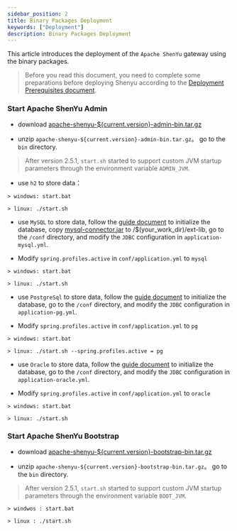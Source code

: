 ```yaml
---
sidebar_position: 2
title: Binary Packages Deployment
keywords: ["Deployment"] 
description: Binary Packages Deployment
---
```


This article introduces the deployment of the `Apache ShenYu` gateway using the binary packages.

> Before you read this document, you need to complete some preparations before deploying Shenyu according to the [Deployment Prerequisites document](./deployment-before.md).

### Start Apache ShenYu Admin

* download [apache-shenyu-${current.version}-admin-bin.tar.gz](https://archive.apache.org/dist/shenyu/2.5.1/apache-shenyu-2.5.1-admin-bin.tar.gz)

* unzip `apache-shenyu-${current.version}-admin-bin.tar.gz`。 go to the `bin` directory.

> After version 2.5.1, `start.sh` started to support custom JVM startup parameters through the environment variable `ADMIN_JVM`.

* use `h2` to store data：

```
> windows: start.bat

> linux: ./start.sh
```

* use `MySQL` to store data, follow the [guide document](./deployment-before.md#mysql) to initialize the database, copy [mysql-connector.jar](https://repo1.maven.org/maven2/mysql/mysql-connector-java/8.0.18/mysql-connector-java-8.0.18.jar) to /$(your_work_dir)/ext-lib, go to the `/conf` directory, and modify the `JDBC` configuration in `application-mysql.yml`.

* Modify `spring.profiles.active` in `conf/application.yml` to `mysql`

```
> windows: start.bat

> linux: ./start.sh
```

* use `PostgreSql` to store data, follow the [guide document](./deployment-before.md#postgresql) to initialize the database, go to the `/conf` directory, and modify the `JDBC` configuration in `application-pg.yml`.

* Modify `spring.profiles.active` in `conf/application.yml` to `pg`

```
> windows: start.bat

> linux: ./start.sh --spring.profiles.active = pg
```

* use `Oracle` to store data, follow the [guide document](./deployment-before.md#oracle) to initialize the database, go to the `/conf` directory, and modify the `JDBC` configuration in `application-oracle.yml`.

* Modify `spring.profiles.active` in `conf/application.yml` to `oracle`

```
> windows: start.bat

> linux: ./start.sh
```

### Start Apache ShenYu Bootstrap

* download [apache-shenyu-${current.version}-bootstrap-bin.tar.gz](https://archive.apache.org/dist/shenyu/2.5.1/apache-shenyu-2.5.1-bootstrap-bin.tar.gz)

* unzip `apache-shenyu-${current.version}-bootstrap-bin.tar.gz`。 go to the `bin` directory.

> After version 2.5.1, `start.sh` started to support custom JVM startup parameters through the environment variable `BOOT_JVM`.

```
> windwos : start.bat 

> linux : ./start.sh 
```

